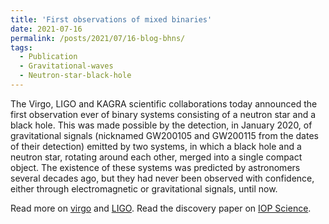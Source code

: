 ```yaml
---
title: 'First observations of mixed binaries'
date: 2021-07-16
permalink: /posts/2021/07/16-blog-bhns/
tags:
  - Publication
  - Gravitational-waves
  - Neutron-star-black-hole
---
```


The Virgo, LIGO and KAGRA scientific collaborations today announced the first observation ever of binary systems consisting of a neutron star and a black hole. This was made possible by the detection, in January 2020, of gravitational signals (nicknamed GW200105 and GW200115 from the dates of their detection) emitted by two systems, in which a black hole and a neutron star, rotating around each other, merged into a single compact object. The existence of these systems was predicted by astronomers several decades ago, but they had never been observed with confidence, either through electromagnetic or gravitational signals, until now.

Read more on [virgo](https://www.virgo-gw.eu/news/lorem-2/) and [LIGO](https://www.ligo.org/detections/NSBH2020.php).
Read the discovery paper on [IOP Science](https://iopscience.iop.org/article/10.3847/2041-8213/ac082e).
